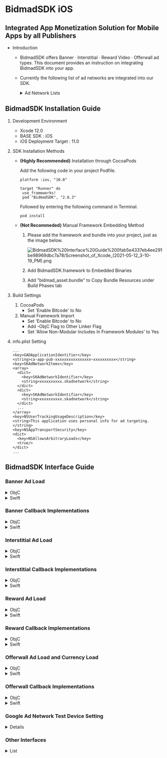 # BidmadSDK iOS
## Integrated App Monetization Solution for Mobile Apps by all Publishers

- Introduction
    - BidmadSDK offers Banner · Interstitial · Reward Video · Offerwall ad types. This document provides an instruction on integrating BidmadSDK into your app.
    - Currently the following list of ad networks are integrated into our SDK.
        <details markdown="1">
        <summary>Ad Network Lists</summary>
        <br>
        
        - GoogleManager (Banner, Interstitial, Reward Video)
        - GoogleAdmob (Banner, Interstitial, Reward Video)
        - AppLovin (Reward Video)
        - UnityAds (Reward Video, Banner)
        - Facebook Audience Network (Banner, Interstitial, Reward Video)
        - ADOPAtom (Interstitial, Reward Video)
        - Tapjoy (Offerwall)
        </details>
        
## BidmadSDK Installation Guide

1. Development Environment
    - Xcode 12.0
    - BASE SDK : iOS
    - iOS Deployment Target : 11.0
2. SDK Installation Methods
    - **(Highly Recommended)** Installation through CocoaPods

        Add the following code in your project Podfile.

        ```
        platform :ios, "10.0"

        target "Runner" do
         use_frameworks!
         pod "BidmadSDK", "2.6.3"
        ```

        Followed by entering the following command in Terminal.

        ```
        pod install
        ```

    - **(Not Recommeded)** Manual Framework Embedding Method
        1. Please add the framework and bundle into your project, just as the image below.

            ![BidmadSDK%20Interface%20Guide%200fab5e4337eb4ee291be98969dbc7a78/Screenshot_of_Xcode_(2021-05-12_3-10-19_PM).png](https://drive.google.com/uc?export=view&id=1t63jauRPErG2Nf5MUM_mcf1KFpp4ecC_)

        2. Add BidmadSDK.framework to Embedded Binaries  
        3. Add "bidmad_asset.bundle" to Copy Bundle Resources under Build Phases tab
3. Build Settings 
    1. CocoaPods
        - Set 'Enable Bitcode' to No
    2. Manual Framework Import
        - Set 'Enable Bitcode' to No
        - Add -ObjC Flag to Other Linker Flag
        - Set 'Allow Non-Modular Includes In Framework Modules' to Yes
4. info.plist Setting

    ```
    ...
    <key>GADApplicationIdentifier</key> 
    <string>ca-app-pub-xxxxxxxxxxxxxxxx~xxxxxxxxxx</string>
    <key>SKAdNetworkItems</key>
    <array>
      <dict>
        <key>SKAdNetworkIdentifier</key>
        <string>xxxxxxxxxx.skadnetwork</string>
      </dict>
      <dict>
        <key>SKAdNetworkIdentifier</key>
        <string>xxxxxxxxxx.skadnetwork</string>
      </dict>
      ...
    </array>
    <key>NSUserTrackingUsageDescription</key>
    <string>This application uses personal info for ad targeting.</string>
    <key>NSAppTransportSecurity</key> 
    <dict>
      <key>NSAllowsArbitraryLoads</key> 
      <true/> 
    </dict>
    ...
    ```

## BidmadSDK Interface Guide

### Banner Ad Load

<details markdown="1">
<summary>ObjC</summary>
<br>

```
@interface BannerViewController : UIViewController<BIDMADBannerDelegate>
...
@end
@implementation BannerViewController

- (void)viewDidLoad {
    ...
    // Please set the "bannerSize" to "banner_320_50" only.
    banner = [[BIDMADBanner alloc] initWithParentViewController:self rootView:self.BannerContainer bannerSize:banner_320_50];
    [banner setZoneID:@"xxxxxxxx-xxxx-xxxx-xxxx-xxxxxxxxxxxx"];
    [banner setDelegate:self];
    [banner setRefreshInterval:60];
    ...
    [banner requestBannerView]; // Request to load and view the banner
}
...
- (void)removeAds {
    [banner removeAds] // Remove Banner from UIView
}
```
</details>

<details markdown="1">
<summary>Swift</summary>
<br>

```
class BannerController: UIViewController, BIDMADBannerDelegate {
  var banner: BIDMADBanner

  override func viewDidLoad() {
    ...
    // "bannerSize"는 "banner_320_50" 고정값만 전달해주십시오
    let banner = BIDMADBanner(parentViewController: self, rootView: bannerContainer, bannerSize: banner_320_50)!
    banner.zoneID = "xxxxxxxx-xxxx-xxxx-xxxx-xxxxxxxxxxxx"
    banner.refreshInterval = 60
    banner.delegate = self
    ...
    banner.requestView() // Request to load and view the banner
  }

  func removeBanner() {
    banner.removeAds() // Remove Banner from UIView
  }
  ...
}
```
</details>

### Banner Callback Implementations

<details markdown="1">
<summary>ObjC</summary>
<br>

```
- (void)BIDMADBannerLoad:(BIDMADBanner *)core {
    NSLog(@"BIDMADBannerLoad");
}

- (void)BIDMADBannerClosed:(BIDMADBanner *)core {
    NSLog(@"BIDMADBannerClosed");
}

- (void)BIDMADBannerAllFail:(BIDMADBanner *)core {
    NSLog(@"BIDMADBannerAllFail");
}
```
</details>

<details markdown="1">
<summary>Swift</summary>
<br>

```
func bidmadBannerLoad(_ core: BIDMADBanner!) {
    print("bidmadBannerLoad");
}

func bidmadBannerClosed(_ core: BIDMADBanner!) {
    print("bidmadBannerClosed");
}

func bidmadBannerAllFail(_ core: BIDMADBanner!) {
    print("bidmadBannerAllFail");
}
```
</details>

### Interstitial Ad Load

<details markdown="1">
<summary>ObjC</summary>
<br>

```
@interface InterstitialViewController : UIViewController<BIDMADInterstitialDelegate>
...
@end
...
@implementation InterstitialViewController
- (void)viewDidLoad {
    ...
    interstitial = [[BIDMADInterstitial alloc] init];
    [interstitial setParentViewController:self];
    [interstitial setZoneID:@"xxxxxxxx-xxxx-xxxx-xxxx-xxxxxxxxxxxx"];
    [interstitial setDelegate:self];
}
...
-(void)loadAd {
    [interstitial loadInterstitialView];
   
}
...
-(void)showAd {
    if([interstitial isLoaded]){
        [interstitial showInterstitialView];
    }
}
```
</details>

<details markdown="1">
<summary>Swift</summary>
<br>

```
class InterstitialController: UIViewController, BIDMADInterstitialDelegate {
  var interstitial: BIDMADInterstitial
   
  override func viewDidLoad() {
    interstitial = BIDMADInterstitial()!
    interstitial.zoneID = "xxxxxxxx-xxxx-xxxx-xxxx-xxxxxxxxxxxx"
    interstitial.delegate = self
    interstitial.parentViewController = self
    interstitial.loadView()
  }

  func showAd() {
    if (interstitial.isLoaded) {
      interstitial.showView()
    }
  }
  ...
}
```
</details>

### Interstitial Callback Implementations

<details markdown="1">
<summary>ObjC</summary>
<br>

```
- (void)BIDMADInterstitialClose:(BIDMADInterstitial *)core {
    NSLog(@"BIDMADInterstitialClose");
}

- (void)BIDMADInterstitialShow:(BIDMADInterstitial *)core {
    NSLog(@"BIDMADInterstitialShow");
}

- (void)BIDMADInterstitialLoad:(BIDMADInterstitial *)core {
    NSLog(@"BIDMADInterstitialLoad");
}
- (void)BIDMADInterstitialAllFail:(BIDMADInterstitial *)core {
    NSLog(@"BIDMADInterstitialAllFail");
}
```
</details>

<details markdown="1">
<summary>Swift</summary>
<br>

```
func bidmadInterstitialClose(_ core: BIDMADInterstitial!) {
    print("bidmadInterstitialClose");
}

func bidmadInterstitialShow(_ core: BIDMADInterstitial!) {
    print("bidmadInterstitialShow");
}

func bidmadInterstitialLoad(_ core: BIDMADInterstitial!) {
    print("bidmadInterstitialLoad");
}

func bidmadInterstitialAllFail(_ core: BIDMADInterstitial!) {
    print("bidmadInterstitialAllFail");
}
```
</details>

### Reward Ad Load

<details markdown="1">
<summary>ObjC</summary>
<br>

```
@interface RewardViewController : UIViewController<BIDMADRewardVideoDelegate>
...
@end
...
@implementation RewardViewController

- (void)viewDidLoad {
    ...
    rewardVideo = [[BIDMADRewardVideo alloc]init];
    [rewardVideo setZoneID:@"xxxxxxxx-xxxx-xxxx-xxxx-xxxxxxxxxxxx"];
    [rewardVideo setParentViewController:self];
    [rewardVideo setDelegate:self];
}
...
-(void)loadReward {
    [reward loadRewardVideo];
}
   
...
-(void)showReward {
    if([reward isLoaded]){
        [reward showRewardVideo];
    }
}
```
</details>

<details markdown="1">
<summary>Swift</summary>
<br>

```
class RewardVideoController: UIViewController, BIDMADRewardVideoDelegate {
  var rewardVideo: BIDMADRewardVideo

  override func viewDidLoad() {
    rewardVideo = BIDMADRewardVideo()!
    rewardVideo.zoneID = "xxxxxxxx-xxxx-xxxx-xxxx-xxxxxxxxxxxx"
    rewardVideo.delegate = self
    rewardVideo.parentViewController = self
    rewardVideo.load()
  }

  func showAd() {
    if (rewardVideo.isLoaded) {
      rewardVideo.show()
    }
  }
  ...
}
```
</details>

### Reward Callback Implementations

<details markdown="1">
<summary>ObjC</summary>
<br>

```
- (void)BIDMADRewardVideoLoad:(BIDMADRewardVideo *)core {
    NSLog(@"BIDMADRewardVideoLoad");
}

- (void)BIDMADRewardVideoAllFail:(BIDMADRewardVideo *)core {
    NSLog(@"BIDMADRewardVideoAllFail");
}

- (void)BIDMADRewardVideoShow:(BIDMADRewardVideo *)core {
    NSLog(@"BIDMADRewardVideoShow");
}

- (void)BIDMADRewardVideoClose:(BIDMADRewardVideo *)core {
    NSLog(@"BIDMADRewardVideoClose");
}

- (void)BIDMADRewardVideoSucceed:(BIDMADRewardVideo *)core {
    NSLog(@"BIDMADRewardVideoSucceed");
}
```
</details>

<details markdown="1">
<summary>Swift</summary>
<br>

```
func bidmadRewardVideoLoad(_ core: BIDMADRewardVideo!) {
    NSLog(@"bidmadRewardVideoLoad");
}

func bidmadRewardVideoAllFail(_ core: BIDMADRewardVideo!) {
    NSLog(@"bidmadRewardVideoAllFail");
}

func bidmadRewardVideoShow(_ core: BIDMADRewardVideo!) {
    NSLog(@"bidmadRewardVideoShow");
}

func bidmadRewardVideoClose(_ core: BIDMADRewardVideo!) {
    NSLog(@"bidmadRewardVideoClose");
}

func bidmadRewardVideoSucceed(_ core: BIDMADRewardVideo!) {
    NSLog(@"bidmadRewardVideoSucceed");
}
```
</details>

### Offerwall Ad Load and Currency Load

<details markdown="1">
<summary>ObjC</summary>
<br>

```
@interface OfferwallController : UIViewController<BIDMADOfferwallDelegate>
...
@end
...
- (void)viewDidLoad {
    
    [super viewDidLoad];
    
    NSLog(@"AppUI isSDKInit %d", [BIDMADOfferwall isSDKInit]);
    
    self.offerwall = [[BIDMADOfferwall alloc]initWithZoneId:@"xxxxxxxx-xxxx-xxxx-xxxx-xxxxxxxxxxxx"];
    [self.offerwall setParentViewController:self];
    [self.offerwall setDelegate:self];
}
...
-(void)loadOfferwall {
    [offerwall loadOfferwall];
}
...
-(void)showOfferwall {
    if ([offerwall isLoaded]) {
      [offerwall showOfferwall];
    }
}
...
-(void)getCurrency {
    [offerwall getCurrencyBalance];
   
}
...
-(void)spendCurrency:(int)amount {
    [offerwall spendCurrency:amount];
}
...
```
</details>

<details markdown="1">
<summary>Swift</summary>
<br>

```
class OfferwallController: UIViewController, BIDMADOfferwallDelegate {
    var offerwall: BIDMADOfferwall

    override func viewDidLoad() {
        offerwall = BIDMADOfferwall(zoneId: "xxxxxxxx-xxxx-xxxx-xxxx-xxxxxxxxxxxx")!
        offerwall.parentViewController = self
        offerwall.delegate = self
        offerwall.load();
    }

    func showAd() {
        if (offerwall.isLoaded) {
            offerwall.show()
        }
    }

    func getCurrency() {
        offerwall.getCurrencyBalance()
    }

    func spendCurrency(amount: Int) {
        offerwall.spendCurrency(Int32(amount))
    }
}
```
</details>

### Offerwall Callback Implementations

<details markdown="1">
<summary>ObjC</summary>
<br>

```
- (void)BIDMADOfferwallInitSuccess:(BIDMADOfferwall *)core {
    NSLog(@"BIDMADOfferwallInitSuccess");
}

- (void)BIDMADOfferwallInitFail:(BIDMADOfferwall *)core error:(NSString *)error {
    NSLog(@"BIDMADOfferwallInitFail");
}

- (void)BIDMADOfferwallLoadAd:(BIDMADOfferwall *)core {
    NSLog(@"BIDMADOfferwallLoadAd");
}

- (void)BIDMADOfferwallShowAd:(BIDMADOfferwall *)core {
    NSLog(@"BIDMADOfferwallShowAd");
}

- (void)BIDMADOfferwallFailedAd:(BIDMADOfferwall *)core {
    NSLog(@"BIDMADOfferwallFailedAd");
}

- (void)BIDMADOfferwallCloseAd:(BIDMADOfferwall *)core {
    NSLog(@"BIDMADOfferwallCloseAd");
}

- (void)BIDMADOfferwallGetCurrencyBalanceSuccess:(BIDMADOfferwall *)core currencyName:(NSString *)currencyName balance:(int)balance {
    NSLog(@"BIDMADOfferwallGetCurrencyBalanceSuccess");    
}

- (void)BIDMADOfferwallGetCurrencyBalanceFail:(BIDMADOfferwall *)core error:(NSString *)error {
    NSLog(@"BIDMADOfferwallGetCurrencyBalanceFail");    
}

- (void)BIDMADOfferwallSpendCurrencySuccess:(BIDMADOfferwall *)core currencyName:(NSString *)currencyName balance:(int)balance {
    NSLog(@"BIDMADOfferwallSpendCurrencySuccess");    
}

- (void)BIDMADOfferwallSpendCurrencyFail:(BIDMADOfferwall *)core error:(NSString *)error {
    NSLog(@"BIDMADOfferwallSpendCurrencyFail");    
}
```
</details>

<details markdown="1">
<summary>Swift</summary>
<br>

```
func bidmadOfferwallInitSuccess(_ core: BIDMADOfferwall!) {
    print("bidmadOfferwallInitSuccess");
}

func bidmadOfferwallInitFail(_ core: BIDMADOfferwall!, error: String!) {
    print("bidmadOfferwallInitFail");
}

func bidmadOfferwallLoadAd(_ core: BIDMADOfferwall!) {
    print("bidmadOfferwallLoadAd");
}

func bidmadOfferwallShowAd(_ core: BIDMADOfferwall!) {
    print("bidmadOfferwallShowAd");
}

func bidmadOfferwallFailedAd(_ core: BIDMADOfferwall!) {
    print("bidmadOfferwallFailedAd");
}

func bidmadOfferwallCloseAd(_ core: BIDMADOfferwall!) {
    print("bidmadOfferwallCloseAd");
}

func bidmadOfferwallGetCurrencyBalanceSuccess(_ core: BIDMADOfferwall!, currencyName: String!, balance: Int32) {
    print("bidmadOfferwallGetCurrencyBalanceSuccess");
}

func bidmadOfferwallGetCurrencyBalanceFail(_ core: BIDMADOfferwall!, error: String!) {
    print("bidmadOfferwallGetCurrencyBalanceFail");
}

func bidmadOfferwallSpendCurrencySuccess(_ core: BIDMADOfferwall!, currencyName: String!, balance: Int32) {
    print("bidmadOfferwallSpendCurrencySuccess");
}

func "bidmadOfferwallSpendCurrencyFail(_ core: BIDMADOfferwall!, error: String!) {
    print("bidmadOfferwallSpendCurrencyFail");
}
```
</details>

### Google Ad Network Test Device Setting
</details>
<details markdown="1">
<summary>Details</summary>
<br>

For setting the test device for Google Ad Networks, the following procedure is needed.
First, request an ad to Google, and you will be seeing the log on your console.

```
<Google> To get test ads on this device, set: GADMobileAds.sharedInstance.requestConfiguration.testDeviceIdentifiers = @[ @"xxxxxxxxxxxxxxxxxxxxxxxxxxxxxxxx" ];
```
Copy the test device ID on console and set it to the following code.
```
// ObjC
[BIDMADSetting.sharedInstance setTestDeviceId:"xxxxxxxxxxxxxxxxxxxxxxxxxxxxxxxx"];

// Swift
BIDMADSetting.sharedInstance().testDeviceId = "xxxxxxxxxxxxxxxxxxxxxxxxxxxxxxxx"
```

</details>

### Other Interfaces

</details>
<details markdown="1">
<summary>List</summary>
<br>

1. App Tracking Transparency and iOS14: [bidmad/SDK](https://github.com/bidmad/SDK/wiki/Preparing-for-iOS-14%5BKOR%5D)
2. GDPR for Google and Non-Google Ad Networks: [bidmad/SDK](https://github.com/bidmad/SDK/wiki/iOS-GDPR-Guide-%5BKOR%5D)
</details>

